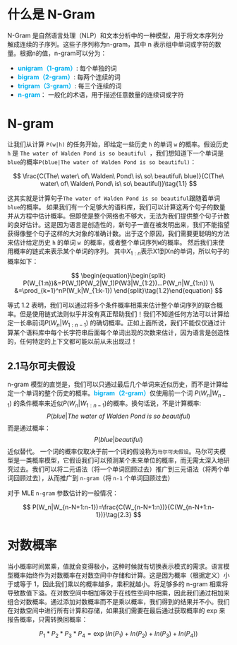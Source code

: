 # 什么是 N-Gram

N-Gram 是自然语言处理（NLP）和文本分析中的一种模型，用于将文本序列分解成连续的子序列。这些子序列称为n-gram，其中 n 表示组中单词或字符的数量。根据n的值，n-gram可以分为：

- <span style="font-weight:bold; color:rgb(0, 176, 240)">unigram（1-gram）</span>: 每个单独的词
- <span style="font-weight:bold; color:rgb(0, 176, 240)">bigram（2-gram）</span>: 每两个连续的词
- <span style="font-weight:bold; color:rgb(0, 176, 240)">trigram（3-gram）</span>: 每三个连续的词
- <span style="font-weight:bold; color:rgb(0, 176, 240)">n-gram</span>： 一般化的术语，用于描述任意数量的连续词或字符

# N-gram

让我们从计算 `P(w|h)` 的任务开始，即给定一些历史 `h` 的单词 `w` 的概率。假设历史` h` 是 `The water of Walden Pond is so beautiful `，我们想知道下一个单词是`blue`的概率`P(blue|The water of Walden Pond is so beautiful)`：

$$
\frac{C(The\ water\ of\ Walden\ Pond\ is\ so\ beautiful\ blue)}{C(The\ water\ of\ Walden\ Pond\ is\ so\ beautiful)}\tag{1.1}
$$

这其实就是计算句子`The water of Walden Pond is so beautiful`跟随着单词`blue`的概率。
如果我们有一个足够大的语料库，我们可以计算这两个句子的数量并从方程中估计概率。但即使是整个网络也不够大，无法为我们提供整个句子计数的良好估计。这是因为语言是创造性的，新句子一直在被发明出来，我们不能指望获得像整个句子这样的大对象的准确计数。出于这个原因，我们需要更聪明的方法来估计给定历史 `h` 的单词 `w `的概率，或者整个单词序列` W `的概率。
然后我们来使用概率的链式来表示某个单词的序列。
其中$X_{1:n}$表示X1到Xn的单词，所以句子的概率如下：

$$
\begin{equation}\begin{split}
P(W_{1:n})&=P(W_1)P(W_2|W_1)P(W3|W_{1:2})...P(W_n|W_{1:n}) \\
&=\prod_{k=1}^nP(W_k|W_{1:k-1}) 
\end{split}\tag{1.2}\end{equation}
$$

等式 1.2 表明，我们可以通过将多个条件概率相乘来估计整个单词序列的联合概率。但是使用链式法则似乎并没有真正帮助我们！我们不知道任何方法可以计算给定一长串前词$P(W_n|W_{1:n-1})$ 的确切概率。正如上面所说，我们不能仅仅通过计算某个语料库中每个长字符串后面每个单词出现的次数来估计，因为语言是创造性的，任何特定的上下文都可能以前从未出现过！

## 2.1马尔可夫假设
n-gram 模型的直觉是，我们可以只通过最后几个单词来近似历史，而不是计算给定一个单词的整个历史的概率。<span style="font-weight:bold; color:rgb(0, 176, 240)">bigram（2-gram）</span>仅使用前一个词 $P(W_n|W_{n-1})$ 的条件概率来近似$P(W_n|W_{1:n-1})$的概率。换句话说，不是计算概率:
$$
P(blue|The\ water\ of\ Walden\ Pond\ is\ so\ beautiful)\tag{2.1}
$$
而是通过概率：
$$
P(blue|beautiful)\tag{2.2}
$$
近似替代。
一个词的概率仅取决于前一个词的假设称为`马尔可夫假设`。马尔可夫模型是一类概率模型，它假设我们可以预测某个未来单位的概率，而无需太深入地研究过去。我们可以将二元语法（将一个单词回顾过去）推广到三元语法（将两个单词回顾过去），从而推广到 `n-gram`（将 `n-1` 个单词回顾过去）

对于 MLE `n-gram` 参数估计的一般情况：

$$
P(W_n|W_{n-N+1:n-1})=\frac{C(W_{n-N+1:n})}{C(W_{n-N+1:n-1})}\tag{2.3}
$$
# 对数概率
当小概率时间累乘，值就会变得极小，这种时候就有切换表示模式的需求。语言模型概率始终作为对数概率在对数空间中存储和计算。这是因为概率（根据定义）小于或等于 1，因此我们乘以的概率越多，乘积就越小。将足够多的 n-gram 相乘将导致数值下溢。在对数空间中相加等效于在线性空间中相乘，因此我们通过相加来组合对数概率。通过添加对数概率而不是乘以概率，我们得到的结果并不小。我们在对数空间中进行所有计算和存储，如果我们需要在最后通过获取概率的 exp 来报告概率，只需转换回概率：

$$
P_1*P_2*P_3*P_4=\exp(In(P_1)+In(P_2)+In(P_3)+In(P_4))
$$